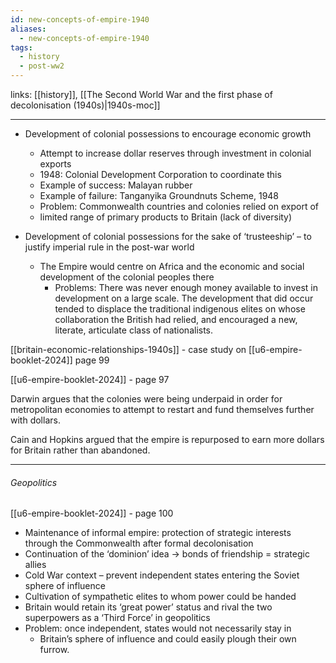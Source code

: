 ```yaml
---
id: new-concepts-of-empire-1940
aliases:
  - new-concepts-of-empire-1940
tags:
  - history
  - post-ww2
---
```

links: [[history]], [[The Second World War and the first phase of decolonisation (1940s)|1940s-moc]]

***

- Development of colonial possessions to encourage economic growth 
    - Attempt to increase dollar reserves through investment in colonial exports 
    - 1948: Colonial Development Corporation to coordinate this 
    - Example of success: Malayan rubber 
    - Example of failure: Tanganyika Groundnuts Scheme, 1948 
    - Problem: Commonwealth countries and colonies relied on export of 
    - limited range of primary products to Britain (lack of diversity)

- Development of colonial possessions for the sake of ‘trusteeship’ – to justify imperial rule in the post-war world 
    - The Empire would centre on Africa and the economic and social development of the colonial peoples there 
        - Problems: There was never enough money available to invest in development on a large scale. The development that did occur tended to displace the traditional indigenous elites on whose collaboration the British had relied, and encouraged a new, literate, articulate class of nationalists.  

[[britain-economic-relationships-1940s]]
    - case study on [[u6-empire-booklet-2024]] page 99

[[u6-empire-booklet-2024]] - page 97

Darwin argues that the colonies were being underpaid in order for metropolitan economies to attempt to restart and fund themselves further with dollars. 

Cain and Hopkins argued that the empire is repurposed to earn more dollars for Britain rather than abandoned.

***
###### Geopolitics

[[u6-empire-booklet-2024]] - page 100


- Maintenance of informal empire: protection of strategic interests through the Commonwealth after formal decolonisation 
- Continuation of the ‘dominion’ idea → bonds of friendship = strategic allies 
- Cold War context – prevent independent states entering the Soviet sphere of influence  
- Cultivation of sympathetic elites to whom power could be handed 
- Britain would retain its ‘great power’ status and rival the two superpowers as a ‘Third Force’ in geopolitics 
- Problem: once independent, states would not necessarily stay in 
    - Britain’s sphere of influence and could easily plough their own furrow. 
 
 
